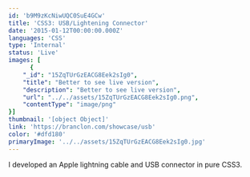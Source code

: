 ```yaml
---
id: 'b9M9zKcNiwUQC0SuE4GCw'
title: 'CSS3: USB/Lightening Connector'
date: '2015-01-12T00:00:00.000Z'
languages: 'CSS'
type: 'Internal'
status: 'Live'
images: [
      {
	"_id": "15ZqTUrGzEACG8Eek2sIg0",
	"title": "Better to see live version",
	"description": "Better to see live version",
	"url": "../../assets/15ZqTUrGzEACG8Eek2sIg0.png",
	"contentType": "image/png"
}]
thumbnail: '[object Object]'
link: 'https://branclon.com/showcase/usb'
color: '#dfd180'
primaryImage: '../../assets/15ZqTUrGzEACG8Eek2sIg0.jpg'
---
```


I developed an Apple lightning cable and USB connector in pure CSS3.
